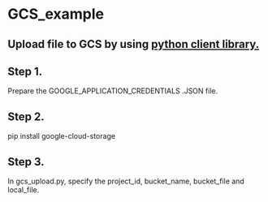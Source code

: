 # GCS_example

Upload file to GCS by using [python client library.](https://cloud.google.com/python/docs/reference)
---

Step 1.
---

Prepare the GOOGLE_APPLICATION_CREDENTIALS .JSON file.

Step 2.
---

pip install google-cloud-storage

Step 3.
---

In gcs_upload.py, specify the project_id, bucket_name, bucket_file and local_file.

